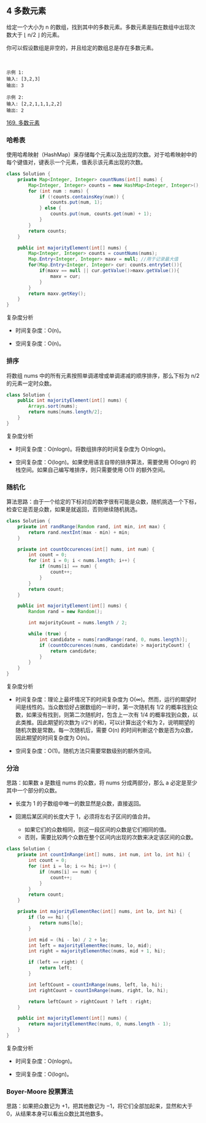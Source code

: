 ## 4 多数元素


给定一个大小为 n 的数组，找到其中的多数元素。多数元素是指在数组中出现次数大于 ⌊ n/2 ⌋ 的元素。

你可以假设数组是非空的，并且给定的数组总是存在多数元素。

 
```
示例 1:
输入: [3,2,3]
输出: 3

示例 2:
输入: [2,2,1,1,1,2,2]
输出: 2
```

[169. 多数元素](https://leetcode-cn.com/problems/majority-element/)

### 哈希表

使用哈希映射（HashMap）来存储每个元素以及出现的次数。对于哈希映射中的每个键值对，键表示一个元素，值表示该元素出现的次数。


```java
class Solution {
    private Map<Integer, Integer> countNums(int[] nums) {
        Map<Integer, Integer> counts = new HashMap<Integer, Integer>();
        for (int num : nums) {
            if (!counts.containsKey(num)) {
                counts.put(num, 1);
            } else {
                counts.put(num, counts.get(num) + 1);
            }
        }
        return counts;
    }

    public int majorityElement(int[] nums) {
        Map<Integer, Integer> counts = countNums(nums);
        Map.Entry<Integer, Integer> maxv = null; //用于记录最大值
        for(Map.Entry<Integer, Integer> cur: counts.entrySet()){
            if(maxv == null || cur.getValue()>maxv.getValue()){
                maxv = cur;
            }
        }
        return maxv.getKey();
    }
}
```

复杂度分析

* 时间复杂度：O(n)。

* 空间复杂度：O(n)。


### 排序

将数组 nums 中的所有元素按照单调递增或单调递减的顺序排序，那么下标为 n/2 的元素一定时众数。

```java
class Solution {
    public int majorityElement(int[] nums) {
        Arrays.sort(nums);
        return nums[nums.length/2];
    }
}
```

复杂度分析

* 时间复杂度：O(nlogn)。将数组排序的时间复杂度为 O(nlogn)。

* 空间复杂度：O(logn)。如果使用语言自带的排序算法，需要使用 O(logn) 的栈空间。如果自己编写堆排序，则只需要使用 O(1) 的额外空间。



### 随机化

算法思路：由于一个给定的下标对应的数字很有可能是众数，随机挑选一个下标，检查它是否是众数，如果是就返回，否则继续随机挑选。

```java
class Solution {
    private int randRange(Random rand, int min, int max) {
        return rand.nextInt(max - min) + min;
    }

    private int countOccurences(int[] nums, int num) {
        int count = 0;
        for (int i = 0; i < nums.length; i++) {
            if (nums[i] == num) {
                count++;
            }
        }
        return count;
    }

    public int majorityElement(int[] nums) {
        Random rand = new Random();

        int majorityCount = nums.length / 2;

        while (true) {
            int candidate = nums[randRange(rand, 0, nums.length)];
            if (countOccurences(nums, candidate) > majorityCount) {
                return candidate;
            }
        }
    }
}
```

复杂度分析

* 时间复杂度：理论上最坏情况下的时间复杂度为 O(∞)。然而，运行的期望时间是线性的。当众数恰好占据数组的一半时，第一次随机有 1/2 的概率找到众数，如果没有找到，则第二次随机时，包含上一次有 1/4 的概率找到众数，以此类推。因此期望的次数为 i/2^i 的和，可以计算出这个和为 2，说明期望的随机次数是常数。每一次随机后，需要 O(n) 的时间判断这个数是否为众数，因此期望的时间复杂度为 O(n)。

* 空间复杂度：O(1)。随机方法只需要常数级别的额外空间。


### 分治

思路：如果数 a 是数组 nums 的众数，将 nums 分成两部分，那么 a 必定是至少其中一个部分的众数。

* 长度为 1 的子数组中唯一的数显然是众数，直接返回。

* 回溯后某区间的长度大于 1，必须将左右子区间的值合并。
  * 如果它们的众数相同，则这一段区间的众数是它们相同的值。
  * 否则，需要比较两个众数在整个区间内出现的次数来决定该区间的众数。

```java
class Solution {
    private int countInRange(int[] nums, int num, int lo, int hi) {
        int count = 0;
        for (int i = lo; i <= hi; i++) {
            if (nums[i] == num) {
                count++;
            }
        }
        return count;
    }

    private int majorityElementRec(int[] nums, int lo, int hi) {
        if (lo == hi) {
            return nums[lo];
        }

        int mid = (hi - lo) / 2 + lo;
        int left = majorityElementRec(nums, lo, mid);
        int right = majorityElementRec(nums, mid + 1, hi);

        if (left == right) {
            return left;
        }

        int leftCount = countInRange(nums, left, lo, hi);
        int rightCount = countInRange(nums, right, lo, hi);

        return leftCount > rightCount ? left : right;
    }

    public int majorityElement(int[] nums) {
        return majorityElementRec(nums, 0, nums.length - 1);
    }
}
```

复杂度分析

* 时间复杂度：O(nlogn)。

* 空间复杂度：O(logn)。

### Boyer-Moore 投票算法

思路：如果把众数记为 +1，把其他数记为 −1，将它们全部加起来，显然和大于 0，从结果本身可以看出众数比其他数多。













